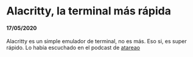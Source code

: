 # Alacritty, la terminal más rápida
#### 17/05/2020

Alacritty es un simple emulador de terminal, no es más. Eso si, es super rápido. Lo había escuchado en el podcast de [atareao]()

